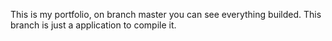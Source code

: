 This is my portfolio, on branch master you can see everything builded. This branch is just a application to compile it.